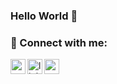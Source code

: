### Hello World 👋
<!--
**solakramazan/solakramazan** is a ✨ _special_ ✨ repository because its `README.md` (this file) appears on your GitHub profile.

Here are some ideas to get you started:

- 🔭 I’m currently working on ...
- 🌱 I’m currently learning ...
- 👯 I’m looking to collaborate on ...
- 🤔 I’m looking for help with ...
- 💬 Ask me about ...
- 📫 How to reach me: ...
- 😄 Pronouns: ...
- ⚡ Fun fact: ...
-->
### 📩 Connect with me:

[<img align="left" height="24" width="24" src="![image](https://user-images.githubusercontent.com/95224231/204658144-c9cda407-6b11-45ea-b95a-7ce28e5c79af.png)" />][instagram]
[<img align="left" alt="linkedin | LinkedIn" width="24px" src="https://raw.githubusercontent.com/peterthehan/peterthehan/master/assets/linkedin.svg" />][linkedin]
[<img align="left" height="24" width="24" src="https://cdn.jsdelivr.net/npm/simple-icons@v4/icons/gmail.svg" />][gmail]


<br />


[instagram]: https://www.instagram.com/solakramazan48/
[linkedin]: https://www.linkedin.com/in/ramazan-solak-2bb016227/
[gmail]: mailto:solakramazan48@gmail.com
<br />
